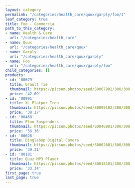 ```yaml
---
layout: category
permalink: "/categories/health_care/quux/garply/foo/1"
leaf_category: true
title: Foo - Commercia
path_to_this_category:
- name: Health & Care
  url: "/categories/health_care"
- name: Quux
  url: "/categories/health_care/quux"
- name: Garply
  url: "/categories/health_care/quux/garply"
- name: Foo
  url: "/categories/health_care/quux/garply/foo"
child_categories: []
products:
- id: '00679'
  title: Grault Tie
  thumbnail: https://picsum.photos/seed/S0067902/300/300
  price: '42.09'
- id: '00991'
  title: XL Platpor Iron
  thumbnail: https://picsum.photos/seed/S0099102/300/300
  price: '38.17'
- id: '00468'
  title: Ploo Suspenders
  thumbnail: https://picsum.photos/seed/S0046801/300/300
  price: '56.36'
- id: '00626'
  title: Dinglebop Digital Camera
  thumbnail: https://picsum.photos/seed/S0062601/300/300
  price: '39.31'
- id: '00181'
  title: Quuz MP3 Player
  thumbnail: https://picsum.photos/seed/S0018101/300/300
  price: '33.34'
first_page: true
last_page: true
---
```

